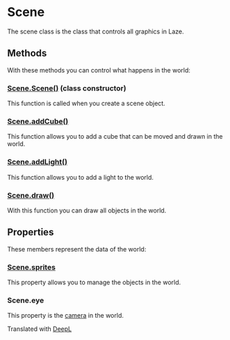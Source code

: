 # Scene

The scene class is the class that controls all graphics in Laze.

## Methods

With these methods you can control what happens in the world:

### [Scene.Scene()](/lib/3d/scene/constructor) (class constructor)

This function is called when you create a scene object.

### [Scene.addCube()](/lib/3d/scene/addcube)

This function allows you to add a cube that can be moved and drawn in the world.

### [Scene.addLight()](/lib/3d/scene/addlight)

This function allows you to add a light to the world.

### [Scene.draw()](/lib/3d/scene/draw)

With this function you can draw all objects in the world.

## Properties

These members represent the data of the world:

### [Scene.sprites](/lib/3d/scene/sprites)

This property allows you to manage the objects in the world.

### Scene.eye

This property is the [camera](/lib/3d/camera/index) in the world.

Translated with [DeepL](https://www.deepl.com/translator)
